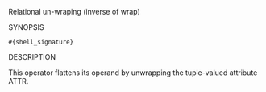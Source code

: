 
Relational un-wraping (inverse of wrap)

SYNOPSIS

    #{shell_signature}

DESCRIPTION

This operator flattens its operand by unwrapping the tuple-valued 
attribute ATTR.

